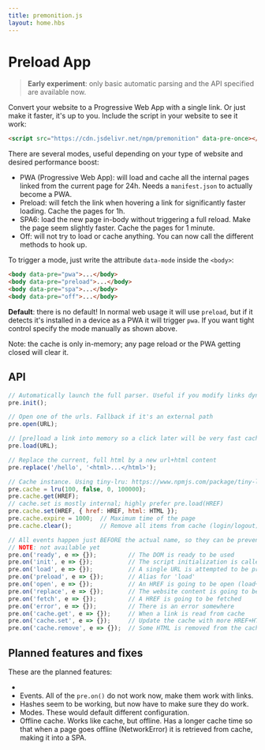 ```yaml
---
title: premonition.js
layout: home.hbs
---
```


# Preload App

> **Early experiment**: only basic automatic parsing and the API specified are available now.

Convert your website to a Progressive Web App with a single link. Or just make it faster, it's up to you. Include the script in your website to see it work:

```html
<script src="https://cdn.jsdelivr.net/npm/premonition" data-pre-once></script>
```

There are several modes, useful depending on your type of website and desired performance boost:

- PWA (Progressive Web App): will load and cache all the internal pages linked from the current page for 24h. Needs a `manifest.json` to actually become a PWA.
- Preload: will fetch the link when hovering a link for significantly faster loading. Cache the pages for 1h.
- SPA6: load the new page in-body without triggering a full reload. Make the page seem slightly faster. Cache the pages for 1 minute.
- Off: will not try to load or cache anything. You can now call the different methods to hook up.

To trigger a mode, just write the attribute `data-mode` inside the `<body>`:

```html
<body data-pre="pwa">...</body>
<body data-pre="preload">...</body>
<body data-pre="spa">...</body>
<body data-pre="off">...</body>
```

**Default**: there is no default! In normal web usage it will use `preload`, but if it detects it's installed in a device as a PWA it will trigger `pwa`. If you want tight control specify the mode manually as shown above.

Note: the cache is only in-memory; any page reload or the PWA getting closed will clear it.



## API

```js
// Automatically launch the full parser. Useful if you modify links dynamically
pre.init();

// Open one of the urls. Fallback if it's an external path
pre.open(URL);

// [pre]load a link into memory so a click later will be very fast cached
pre.load(URL);

// Replace the current, full html by a new url+html content
pre.replace('/hello', '<html>...</html>');

// Cache instance. Using tiny-lru: https://www.npmjs.com/package/tiny-lru
pre.cache = lru(100, false, 0, 100000);
pre.cache.get(HREF);
// cache.set is mostly internal; highly prefer pre.load(HREF)
pre.cache.set(HREF, { href: HREF, html: HTML });
pre.cache.expire = 1000;  // Maximum time of the page
pre.cache.clear();        // Remove all items from cache (login/logout)

// All events happen just BEFORE the actual name, so they can be prevented
// NOTE: not available yet
pre.on('ready', e => {});         // The DOM is ready to be used
pre.on('init', e => {});          // The script initialization is called
pre.on('load', e => {});          // A single URL is attempted to be preloaded
pre.on('preload', e => {});       // Alias for 'load'
pre.on('open', e => {});          // An HREF is going to be open (load+replace?)
pre.on('replace', e => {});       // The website content is going to be updated
pre.on('fetch', e => {});         // A HREF is going to be fetched
pre.on('error', e => {});         // There is an error somewhere
pre.on('cache.get', e => {});     // When a link is read from cache
pre.on('cache.set', e => {});     // Update the cache with more HREF+HTML
pre.on('cache.remove', e => {});  // Some HTML is removed from the cache
```


## Planned features and fixes

These are the planned features:

-
- Events. All of the `pre.on()` do not work now, make them work with links.
- Hashes seem to be working, but now have to make sure they do work.
- Modes. These would default different configuration.
- Offline cache. Works like cache, but offline. Has a longer cache time so that when a page goes offline (NetworkError) it is retrieved from cache, making it into a SPA.
